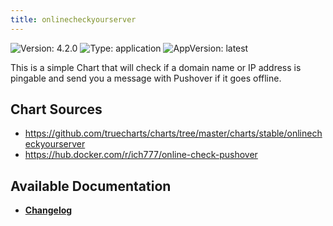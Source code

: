 ```yaml
---
title: onlinecheckyourserver
---
```


![Version: 4.2.0](https://img.shields.io/badge/Version-4.2.0-informational?style=flat-square) ![Type: application](https://img.shields.io/badge/Type-application-informational?style=flat-square) ![AppVersion: latest](https://img.shields.io/badge/AppVersion-latest-informational?style=flat-square)

This is a simple Chart that will check if a domain name or IP address is pingable and send you a message with Pushover if it goes offline.

## Chart Sources

- https://github.com/truecharts/charts/tree/master/charts/stable/onlinecheckyourserver
- https://hub.docker.com/r/ich777/online-check-pushover

## Available Documentation

- [**Changelog**](./CHANGELOG.md)
